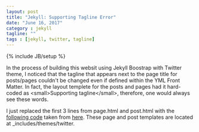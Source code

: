 ```yaml
---
layout: post
title: "Jekyll: Supporting Tagline Error"
date: "June 16, 2017"
category : jekyll
tagline: ""
tags : [jekyll, twitter, tagline]
---
```

{% include JB/setup %}

In the process of building this websit using Jekyll Boostrap with Twitter theme, I noticed that the tagline that appears next to the page title for posts/pages couldn't be changed even if defined within the YML Front Matter. In fact, the layout templete for the posts and pages had it hard-coded as &lt;small&gt;Supporting tagline&lt;/small&gt;, therefore, one would always see these words.

I just replaced the first 3 lines from page.html and post.html with the [following code](https://github.com/bisaria/bisaria.github.com/blob/master/_posts/2017-06-16-Jekyll-Tagline-Error.md) taken from [here](https://github.com/bendtherules/theme-twitter/blob/37bcce0088296c588324cc7e95e41be32a19fe1d/_includes/themes/twitter/post.html). These page and post templates are located at _includes/themes/twitter.


